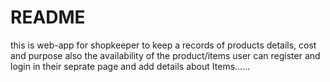 # README

this is web-app for shopkeeper to keep a records of products details, cost and purpose also the availability of the product/items user can register and login in their seprate page and add details about Items......
